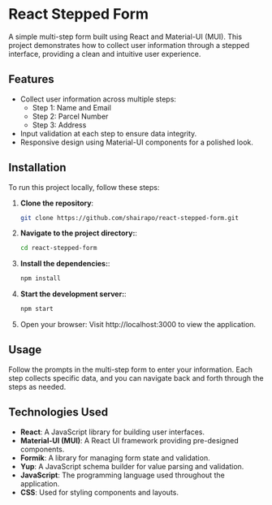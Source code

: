 # React Stepped Form

A simple multi-step form built using React and Material-UI (MUI). This project demonstrates how to collect user information through a stepped interface, providing a clean and intuitive user experience.

## Features
- Collect user information across multiple steps:
  - Step 1: Name and Email
  - Step 2: Parcel Number
  - Step 3: Address
- Input validation at each step to ensure data integrity.
- Responsive design using Material-UI components for a polished look.

## Installation

To run this project locally, follow these steps:

1. **Clone the repository**:
   ```bash
   git clone https://github.com/shairapo/react-stepped-form.git
2. **Navigate to the project directory:**:
   ```bash
   cd react-stepped-form
3. **Install the dependencies:**:
   ```bash
   npm install
4. **Start the development server:**:
   ```bash
   npm start
5. Open your browser: Visit http://localhost:3000 to view the application.

## Usage
Follow the prompts in the multi-step form to enter your information. Each step collects specific data, and you can navigate back and forth through the steps as needed.

## Technologies Used
- **React**: A JavaScript library for building user interfaces.
- **Material-UI (MUI)**: A React UI framework providing pre-designed components.
- **Formik**: A library for managing form state and validation.
- **Yup**: A JavaScript schema builder for value parsing and validation.
- **JavaScript**: The programming language used throughout the application.
- **CSS**: Used for styling components and layouts.
   
